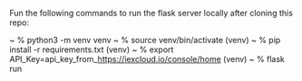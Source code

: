 Fun the following commands to run the flask server locally after cloning this repo:


~ % python3 -m venv venv
~ % source venv/bin/activate
(venv) ~ % pip install -r requirements.txt
(venv) ~ % export API_Key=api_key_from_https://iexcloud.io/console/home
(venv) ~ % flask run